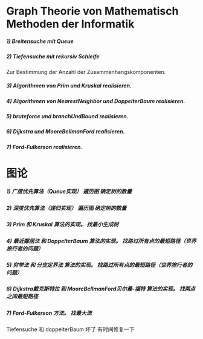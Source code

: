 # Graph Theorie von Mathematisch Methoden der Informatik


##### 1) Breitensuche mit Queue 
##### 2) Tiefensuche mit rekursiv Schleife 
Zur Bestimmung der Anzahl der Zusammenhangskomponenten. 
##### 3) Algorithmen von Prim und Kruskal realisieren.
##### 4) Algorithmen von NearestNeighbor und DoppelterBaum realisieren.
##### 5) bruteforce und branchUndBound realisieren.
##### 6) Dijkstra und MooreBellmanFord realisieren.
##### 7) Ford-Fulkerson realisieren.

# 图论 
##### 1) 广度优先算法（Queue实现）									遍历图 确定树的数量
##### 2) 深度优先算法（递归实现）										遍历图 确定树的数量
##### 3) Prim 和 Kruskal 算法的实现。								找最小生成树
##### 4) 最近鄰居法 和 DoppelterBaum 算法的实现。						找路过所有点的最短路径（世界旅行者的问题）
##### 5) 穷举法 和 分支定界法 算法的实现。								找路过所有点的最短路径（世界旅行者的问题） 
##### 6) Dijkstra戴克斯特拉 和 MooreBellmanFord贝尔曼-福特 算法的实现。		找两点之间最短路径
##### 7) Ford-Fulkerson 方法。 									找最大流



Tiefensuche 和 doppelterBaum 坏了 有时间修复一下




